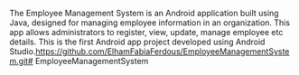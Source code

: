 The Employee Management System is an Android application built using Java, designed for managing employee information in an organization. This app allows administrators to register, view, update,  manage employee etc details. This is the first Android app project developed using Android Studio.https://github.com/ElhamFabiaFerdous/EmployeeManagementSystem.git# EmployeeManagementSystem
